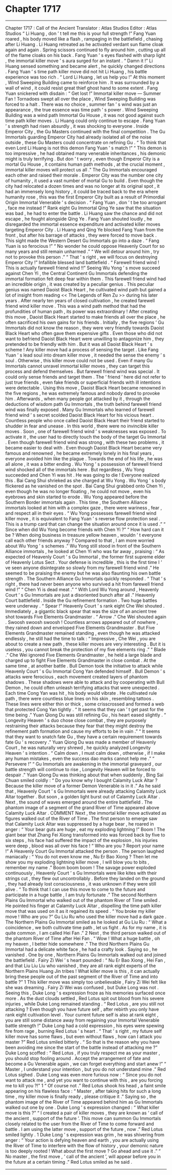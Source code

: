
# Chapter 1717


---

Chapter 1717 : Call of the Ancient
Translator :
Atlas Studios
Editor :
Atlas Studios
“ Li Huang , don ’ t tell me this is your full strength !” Fang Yuan roared , his body moved like a flash , rampaging in the battlefield , chasing after Li Huang .
Li Huang retreated as he activated verdant sun flame cloak again and again .
Spring scissors continued to fly around him , cutting up all of the flame cloaks on his back .
Fang Yuan ’ s eyes flashed with sharp light , the immortal killer move ’ s aura surged for an instant .
“ Damn it !” Li Huang sensed something and became alert , he quickly changed directions .
Fang Yuan ’ s time path killer move did not hit Li Huang , his battle experience was too rich .
“ Lord Li Huang , let us help you !” At this moment , Wind Sweeping Building came to reinforce him .
It was surrounded by a wall of wind , it could resist great thief ghost hand to some extent .
Fang Yuan snickered with disdain : “ Get lost !”
Immortal killer move — Summer Fan !
Tornadoes swept all over the place , Wind Sweeping Building was forced to a halt . There was no choice , summer fan ’ s wind was just an appearance , the true essence was time path ’ s power . Wind Sweeping Building was a wind path Immortal Gu House , it was not good against such time path killer moves .
Li Huang could only continue to escape .
Fang Yuan ’ s strength had risen absurdly , it was shocking to everyone .
Inside Emperor City , the Gu Masters continued with the final competition . The Gu Immortals guarding Emperor City had already isolated all of the noise outside , these Gu Masters could concentrate on refining Gu .
“ To think that even Lord Li Huang is not this demon Fang Yuan ’ s match !”
“ This demon is too impressive , he had obtained many venerable inheritances , his demonic might is truly terrifying . But don ’ t worry , even though Emperor City is a mortal Gu House , it contains human path methods , at the crucial moment , immortal killer moves will protect us all .”
The Gu Immortals encouraged each other and raised their morale .
Emperor City was the number one city of humanity , it used a vast number of mortal Gu to build . Even though the city had relocated a dozen times and was no longer at its original spot , it had an immensely long history , it could be traced back to the era where humanity rose , this was the first Emperor City built as a result of Primordial Origin Immortal Venerable ’ s decision .
“ Fang Yuan , don ’ t be too arrogant , face me instead !” Rank eight Gu Immortal Qing Ye saw that the situation was bad , he had to enter the battle .
Li Huang saw the chance and did not escape , he fought alongside Qing Ye .
Fang Yuan shouted loudly , he disregarded the immortal essence expenditure and activated killer moves targeting Emperor City .
Li Huang and Qing Ye blocked Fang Yuan from the front , but after his barrage of attacks , they were forced to move back .
This sight made the Western Desert Gu Immortals go into a daze .
“ Fang Yuan is so ferocious !”
“ No wonder he could oppose Heavenly Court for so many years and still remain unharmed .”
“ We will detour around him , try not to provoke this person .”
“ That ’ s right , we will focus on destroying Emperor City !”
Infallible blessed land battlefield .
“ Farewell friend wind ! This is actually farewell friend wind !!” Seeing Wu Yong ’ s move succeed against Chen Yi , the Central Continent Gu Immortals defending the immortal formation felt deep fear within them .
This farewell friend wind had an incredible origin , it was created by a peculiar genius .
This peculiar genius was named Daoist Black Heart , he cultivated wind path but gained a lot of insight from reading << The Legends of Ren Zu >> during his later years . After nearly ten years of closed cultivation , he created farewell friend wind killer move .
This was a wind path method that had the profundities of human path , its power was extraordinary !
After creating this move , Daoist Black Heart started to make friends all over the place , he often sacrificed his own gains for his friends . Initially , the five regions ’ Gu Immortals did not know the reason , they were very friendly towards Daoist Black Heart who often gave them expensive gifts . Even those who did not want to befriend Daoist Black Heart were unwilling to antagonize him , they pretended to be friendly with him .
But it was all Daoist Black Heart ’ s scheme !
Any killer move had a process of sensing the target .
Like Fang Yuan ’ s lead soul into dream killer move , it needed the sense the enemy ’ s soul . Otherwise , this killer move could not be used .
Even if many Gu Immortals cannot unravel immortal killer moves , they can target this process and defend themselves .
But farewell friend wind was special .
It could only sense friends and target them .
The ‘ friend ’ here did not refer to just true friends , even fake friends or superficial friends with ill intentions were detectable .
Using this move , Daoist Black Heart became renowned in the five regions , he was extremely famous and nobody dared to provoke him .
Afterwards , when many people got attacked by it , through the deductions of wisdom path Gu Immortals , the truth behind farewell friend wind was finally exposed .
Many Gu Immortals who learned of farewell friend wind ’ s secret scolded Daoist Black Heart for his vicious heart . Countless people who once called Daoist Black Heart their friend started to shudder in fear and unease .
In this world , there were no invincible killer moves .
Soon , one of farewell friend wind ’ s weaknesses was exposed . To activate it , the user had to directly touch the body of the target Gu Immortal .
Even though farewell friend wind was strong , with these two problems , it became easier to deal with .
Even though Daoist Black Heart became very famous and renowned , he became extremely lonely in his final years , everyone avoided him like the plague . Towards the end of his life , he was all alone , it was a bitter ending .
Wu Yong ’ s possession of farewell friend wind shocked all of the immortals here .
But regardless , Wu Yong succeeded and Chen Yi was hit .
He was going to die !
Everyone realized this .
Bai Cang Shui shrieked as she charged at Wu Yong .
Wu Yong ’ s body flickered as he vanished on the spot .
Bai Cang Shui grabbed onto Chen Yi , even though he was no longer floating , he could not move , even his eyebrows and skin started to erode .
Wu Yong appeared before the Southern Border immortals again .
This time , the Southern Alliance immortals looked at him with a complex gaze , there were wariness , fear , and respect all in their eyes .
“ Wu Yong possesses farewell friend wind killer move , it is equivalent to Fang Yuan ’ s reverse flow protection seal . This is a trump card that can change the situation around once it is used .”
“ Since when did Wu Yong become friends with Chen Yi ?”
“ How hard can it be ? When doing business in treasure yellow heaven , wouldn ’ t everyone call each other friends anyway ? Compared to that , I am more worried about Wu Yong ’ s schemes .”
Wu Yong still stood in front of the Southern Alliance immortals , he looked at Chen Yi who was far away , praising : “ As expected of Heavenly Court ’ s Gu Immortal , the former first supreme elder of Heavenly Lotus Sect . Your defense is incredible , this is the first time I ’ ve seen anyone disintegrate so slowly from my farewell friend wind .”
He seemed to be praising the enemy but he was also flaunting his own battle strength .
The Southern Alliance Gu Immortals quickly responded .
“ That ’ s right , there had never been anyone who survived a hit from farewell friend wind !”
“ Chen Yi is dead meat .”
“ With Lord Wu Yong around , Heavenly Court ’ s Gu Immortals are just a disoriented bunch after all .”
Heavenly Court battlefield .
Inside the Gu refinement formation .
Two huge battles were underway .
“ Spear !” Heavenly Court ’ s rank eight Che Wei shouted .
Immediately , a gigantic black spear that was the size of an ancient tree shot towards Five Elements Grandmaster .
“ Arrow .” Che Wei shouted again .
Swoosh swoosh swoosh !
Countless arrows appeared out of nowhere , they rained down and enveloped Five Elements Grandmaster .
But Five Elements Grandmaster remained standing , even though he was attacked endlessly , he still had the time to talk : “ Impressive , Che Wei , you are about to create a new path , these killer moves are very interesting . But it is useless , you cannot break the protection of my five elements ring .”
“ Blade .” Che Wei ignored Five Elements Grandmaster , he held a large blade and charged up to fight Five Elements Grandmaster in close combat .
At the same time , at another battle .
Bull Demon took the initiative to attack while Heavenly Court ’ s Gu Immortal Cong Yan defended himself .
Bull Demon ’ s attacks were ferocious , each movement created layers of phantom shadows . These shadows were able to attack and by cooperating with Bull Demon , he could often unleash terrifying attacks that were unexpected .
Each time Cong Yan was hit , his body would vibrate .
He cultivated rule path , there were countless blue lines on his skin , resembling tattoos . These lines were either thin or thick , some crisscrossed and formed a web that protected Cong Yan tightly .
“ It seems that they can ’ t get past for the time being .” Yuan Qiong Du was still refining Gu , his heart eased slightly .
“ Longevity Heaven ’ s duo chose close combat , they are purposely restraining their attacks because they fear that they might destroy the refinement path formation and cause my efforts to be in vain .”
“ It seems that they want to snatch fate Gu , they have a certain requirement towards fate Gu ’ s recovery .”
Yuan Qiong Du was made a member of Heavenly Court , he was naturally very shrewd , he quickly analyzed Longevity Heaven ’ s intention .
“ Calm down , I must calm down , otherwise , if I make any human mistakes , even the success dao marks cannot help me .”
“ Persevere !”
“ Gu Immortals are awakening in the immortal graveyard , our battle strength will continue to rise , Longevity Heaven will be forced to despair .”
Yuan Qiong Du was thinking about that when suddenly , Bing Sai Chuan smiled coldly : “ Do you know why I bought Calamity Luck Altar ? Because the killer move of a former Demon Venerable is in it .”
As he said that , Heavenly Court ’ s Gu Immortals were already attacking Calamity Luck Altar together .
But soon , a golden light burst out of Calamity Luck Altar .
Next , the sound of waves emerged around the entire battlefield .
The phantom image of a segment of the grand River of Time appeared above Calamity Luck Altar .
COMMENT
Next , the immortal killer move activated as figures walked out of the River of Time .
The first person to emerge saw that Calamity Luck Altar was suppressed by a huge bear , he roared in anger : “ Your bear guts are huge , eat my exploding lightning !”
Boom !
The giant bear that Zhang Fei Xiong transformed into was forced back by five to six steps , his face had suffered the impact of the explosion , his injuries were deep , blood was all over his face !
“ Who are you ? Report your name !” A Heavenly Court Gu Immortal attacked the person .
The person laughed maniacally : “ You do not even know me , Nu Er Bao Xiong ? Then let me show you my exploding lightning killer move , I will blow you to bits , remember my name .”
Boom boom boom !
The savage power exploded continuously , Heavenly Court ’ s Gu Immortals were like kites with their strings cut , they flew out uncontrollably .
Before they landed on the ground , they had already lost consciousness , it was unknown if they were still alive .
“ To think that I can use this move to come to the future and participate in a huge battle , I am truly fortunate .” The second Northern Plains Gu Immortal who walked out of the phantom River of Time smiled .
He pointed his finger at Calamity Luck Altar , dispelling the time path killer move that was used on it as it regained its speed .
“ You broke my killer move ! Who are you ?” Gu Liu Ru who used the killer move had a dark gaze .
The Northern Plains Gu Immortal smiled as he looked at Gu Liu Ru : “ What a coincidence , we both cultivate time path , let us fight . As for my name , it is quite common , I am called Hei Fan .”
2
Next , the third person walked out of the phantom River of Time after Hei Fan .
“ Wow ! What a huge battle , oh my heaven , I better hide somewhere .” The third Northern Plains Gu Immortal had a delicate white face , he had a crafty look .
Saying so , he vanished .
One by one , Northern Plains Gu Immortals walked out and joined the battlefield .
Fairy Zi Wei ’ s heart pounded : “ Nu Er Bao Xiong , Hei Fan , and that Liu Liu Liu who vanished , they are all rank eight experts of the Northern Plains Huang Jin tribes ! What killer move is this , it can actually bring these people out of the past segment of the River of Time and into battle ?”
1
This killer move was simply too unbelievable , Fairy Zi Wei felt like she was dreaming .
Fairy Zi Wei was confused , but Duke Long was not .
Seeing this , Duke Long ’ s expression froze as his memories surfaced once more .
As the dust clouds settled , Red Lotus spit out blood from his severe injuries , while Duke Long remained standing .
“ Red Lotus , are you still not attacking ? Even though you have future self , after rebirth you only have rank eight cultivation level . Your current future self is also at rank eight , you are still some distance away from regaining your Immortal Venerable battle strength !” Duke Long had a cold expression , his eyes were spewing fire from rage , burning Red Lotus ’ s heart .
“ That ’ s right , my future self killer move has some flaws , but even without flaws , how can I attack you master ?” Red Lotus smiled bitterly .
“ So that is the reason why you have been avoiding me since the start of the battle instead of attacking me ?” Duke Long scoffed : “ Red Lotus , if you truly respect me as your master , you should stop fooling around . Accept the arrangement of fate and become a Gu Venerable again , we can forget everything and start anew !”
“ Master , I understand your intention , but you do not understand mine .” Red Lotus sighed .
Duke Long was even more furious now : “ Since you do not want to attack me , and yet you want to continue with this , are you forcing me to kill you ?!”
1
“ Of course not .” Red Lotus shook his head , a faint smile appearing on his flawless face : “ Master , after taking hits for such a long time , my killer move is finally ready , please critique it .”
Saying so , the phantom image of the River of Time appeared behind him as Gu Immortals walked out one by one .
Duke Long ’ s expression changed : “ What killer move is this ?”
“ I created a pair of killer moves , they are known as ‘ call of the ancient , support of the future ’. This move can summon Gu Immortals closely related to the user from the River of Time to come forward and battle . I am using the latter move , support of the future , now .” Red Lotus smiled lightly .
1
Duke Long ’ s expression was grim , he was shivering from anger : “ Your action is defying heaven and earth , you are actually using the River of Time to interfere with the flow of history , your demonic nature is too deeply rooted ! What about the first move ? Go ahead and use it .”
“ No master , the first move , ‘ call of the ancient ’, will appear before you in the future at a certain timing .” Red Lotus smiled as he said .

---

